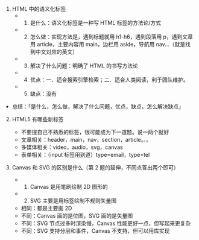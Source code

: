 1. HTML 中的语义化标签
   - 1. 是什么：语义化标签是一种写 HTML 标签的方法论/方式
   - 2. 怎么做：实现方法是，遇到标题就用 h1-h6，遇到段落用 p，遇到文章用 article，主要内容用 main，边栏用 aside，导航用 nav...（就是找到中文对应的英文）
   - 3. 解决了什么问题：明确了 HTML 的书写方法论
   - 4. 优点：一、适合搜索引擎检索；二、适合人类阅读，利于团队维护。
   - 5. 缺点：没有

- 总结：「是什么，怎么做，解决了什么问题，优点，缺点，怎么解决缺点」

2. HTML5 有哪些新标签

   - 不要提自己不熟悉的标签，很可能成为下一道题。说一两个就好
   - 文章相关：header，main，nav，section，article。。。
   - 多媒体相关：video，audio，svg，canvas
   - 表单相关：（input 标签用到道）type=email，type=tel

3. Canvas 和 SVG 的区别是什么（第 2 题的延伸，不同点答出两个即可）
   - 1. Canvas 是用笔刷绘制 2D 图形的
   - 2. SVG 主要是用标签绘制不规则矢量图
   - 相同：都是主要画 2D
   - 不同：Canvas 画的是位图，SVG 画的是矢量图
   - 不同：SVG 节点过多时渲染慢，Canvas 性能更好一点，但写起来更复杂
   - 不同：SVG 支持分层和事件，Canvas 不支持，但可以用库实现
